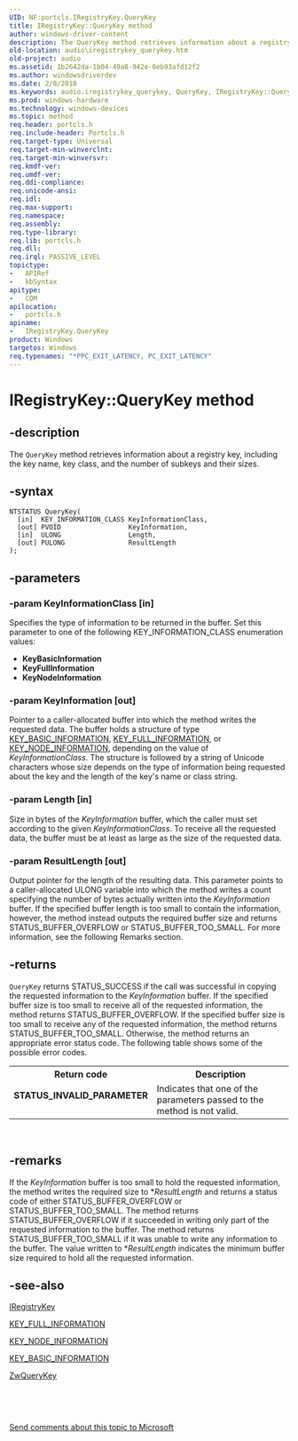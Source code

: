 ```yaml
---
UID: NF:portcls.IRegistryKey.QueryKey
title: IRegistryKey::QueryKey method
author: windows-driver-content
description: The QueryKey method retrieves information about a registry key, including the key name, key class, and the number of subkeys and their sizes.
old-location: audio\iregistrykey_querykey.htm
old-project: audio
ms.assetid: 1b2642da-1b04-49a8-942e-6eb93afd12f2
ms.author: windowsdriverdev
ms.date: 2/8/2018
ms.keywords: audio.iregistrykey_querykey, QueryKey, IRegistryKey::QueryKey, QueryKey method [Audio Devices], QueryKey method [Audio Devices], IRegistryKey interface, IRegistryKey interface [Audio Devices], QueryKey method, portcls/IRegistryKey::QueryKey, IRegistryKey, audmp-routines_88fe19d0-095e-4f70-b8aa-a0c908600296.xml
ms.prod: windows-hardware
ms.technology: windows-devices
ms.topic: method
req.header: portcls.h
req.include-header: Portcls.h
req.target-type: Universal
req.target-min-winverclnt: 
req.target-min-winversvr: 
req.kmdf-ver: 
req.umdf-ver: 
req.ddi-compliance: 
req.unicode-ansi: 
req.idl: 
req.max-support: 
req.namespace: 
req.assembly: 
req.type-library: 
req.lib: portcls.h
req.dll: 
req.irql: PASSIVE_LEVEL
topictype:
-	APIRef
-	kbSyntax
apitype:
-	COM
apilocation:
-	portcls.h
apiname:
-	IRegistryKey.QueryKey
product: Windows
targetos: Windows
req.typenames: "*PPC_EXIT_LATENCY, PC_EXIT_LATENCY"
---
```


# IRegistryKey::QueryKey method


## -description


The <code>QueryKey</code> method retrieves information about a registry key, including the key name, key class, and the number of subkeys and their sizes.


## -syntax


````
NTSTATUS QueryKey(
  [in]  KEY_INFORMATION_CLASS KeyInformationClass,
  [out] PVOID                 KeyInformation,
  [in]  ULONG                 Length,
  [out] PULONG                ResultLength
);
````


## -parameters




### -param KeyInformationClass [in]

Specifies the type of information to be returned in the buffer. Set this parameter to one of the following KEY_INFORMATION_CLASS enumeration values:

<ul>
<li>
<b>KeyBasicInformation</b>

</li>
<li>
<b>KeyFullInformation</b>

</li>
<li>
<b>KeyNodeInformation</b>

</li>
</ul>

### -param KeyInformation [out]

Pointer to a caller-allocated buffer into which the method writes the requested data. The buffer holds a structure of type <a href="..\wdm\ns-wdm-_key_basic_information.md">KEY_BASIC_INFORMATION</a>, <a href="..\wdm\ns-wdm-_key_full_information.md">KEY_FULL_INFORMATION</a>, or <a href="..\wdm\ns-wdm-_key_node_information.md">KEY_NODE_INFORMATION</a>, depending on the value of <i>KeyInformationClass</i>. The structure is followed by a string of Unicode characters whose size depends on the type of information being requested about the key and the length of the key's name or class string.


### -param Length [in]

Size in bytes of the <i>KeyInformation</i> buffer, which the caller must set according to the given <i>KeyInformationClass</i>. To receive all the requested data, the buffer must be at least as large as the size of the requested data.


### -param ResultLength [out]

Output pointer for the length of the resulting data. This parameter points to a caller-allocated ULONG variable into which the method writes a count specifying the number of bytes actually written into the <i>KeyInformation</i> buffer. If the specified buffer length is too small to contain the information, however, the method instead outputs the required buffer size and returns STATUS_BUFFER_OVERFLOW or STATUS_BUFFER_TOO_SMALL. For more information, see the following Remarks section.


## -returns



<code>QueryKey</code> returns STATUS_SUCCESS if the call was successful in copying the requested information to the <i>KeyInformation</i> buffer. If the specified buffer size is too small to receive all of the requested information, the method returns STATUS_BUFFER_OVERFLOW. If the specified buffer size is too small to receive any of the requested information, the method returns STATUS_BUFFER_TOO_SMALL. Otherwise, the method returns an appropriate error status code. The following table shows some of the possible error codes.

<table>
<tr>
<th>Return code</th>
<th>Description</th>
</tr>
<tr>
<td width="40%">
<dl>
<dt><b>STATUS_INVALID_PARAMETER</b></dt>
</dl>
</td>
<td width="60%">
Indicates that one of the parameters passed to the method is not valid.

</td>
</tr>
</table>
 




## -remarks



If the <i>KeyInformation</i> buffer is too small to hold the requested information, the method writes the required size to *<i>ResultLength</i> and returns a status code of either STATUS_BUFFER_OVERFLOW or STATUS_BUFFER_TOO_SMALL. The method returns STATUS_BUFFER_OVERFLOW if it succeeded in writing only part of the requested information to the buffer. The method returns STATUS_BUFFER_TOO_SMALL if it was unable to write any information to the buffer. The value written to *<i>ResultLength</i> indicates the minimum buffer size required to hold all the requested information.




## -see-also

<a href="..\portcls\nn-portcls-iregistrykey.md">IRegistryKey</a>



<a href="..\wdm\ns-wdm-_key_full_information.md">KEY_FULL_INFORMATION</a>



<a href="..\wdm\ns-wdm-_key_node_information.md">KEY_NODE_INFORMATION</a>



<a href="..\wdm\ns-wdm-_key_basic_information.md">KEY_BASIC_INFORMATION</a>



<a href="..\wdm\nf-wdm-zwquerykey.md">ZwQueryKey</a>



 

 

<a href="mailto:wsddocfb@microsoft.com?subject=Documentation%20feedback [audio\audio]:%20IRegistryKey::QueryKey method%20 RELEASE:%20(2/8/2018)&amp;body=%0A%0APRIVACY STATEMENT%0A%0AWe use your feedback to improve the documentation. We don't use your email address for any other purpose, and we'll remove your email address from our system after the issue that you're reporting is fixed. While we're working to fix this issue, we might send you an email message to ask for more info. Later, we might also send you an email message to let you know that we've addressed your feedback.%0A%0AFor more info about Microsoft's privacy policy, see http://privacy.microsoft.com/en-us/default.aspx." title="Send comments about this topic to Microsoft">Send comments about this topic to Microsoft</a>

